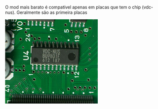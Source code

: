 O mod mais barato é compatível apenas em placas que tem o chip (vdc-nus). Geralmente são as primeira 
placas

<img src=".assets/vdc-nus.jpg">
